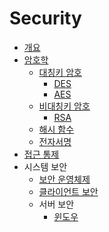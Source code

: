 Security
===

- [개요](introduction.md)
- [암호학](Cryptology.md)
  - [대칭키 암호](Symmetric-Cryptography.md)
    - [DES](DES.md)
    - [AES](AES.md)
  - [비대칭키 암호](Asymmetric-Cryptography.md)
    - [RSA](RSA.md)
  - [해시 함수](Hash-Function.md)
  - [전자서명](Electronic-Signature.md)
- [접근 통제](Access-Control.md)
- 시스템 보안
  - [보안 운영체제](Secure-OS.md)
  - [클라이언트 보안](Client-Security.md)
  - 서버 보안
    - [윈도우](Windows.md)